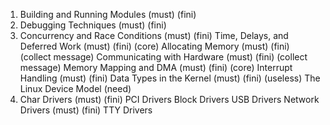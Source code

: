 1. Building and Running Modules      (must) (fini)
2. Debugging Techniques              (must) (fini)
3. Concurrency and Race Conditions   (must) (fini)
    Time, Delays, and Deferred Work  (must) (fini) (core)
    Allocating Memory                (must) (fini) (collect message)
    Communicating with Hardware      (must) (fini) (collect message)
    Memory Mapping and DMA           (must) (fini) (core)
    Interrupt Handling               (must) (fini)
    Data Types in the Kernel         (must) (fini) (useless)
    The Linux Device Model           (need)
4. Char Drivers                      (must) (fini)
   PCI Drivers
   Block Drivers
   USB Drivers
   Network Drivers                   (must) (fini)
   TTY Drivers